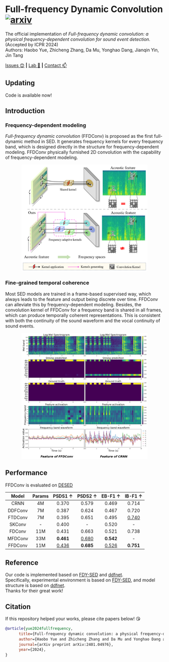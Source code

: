 # Full-frequency Dynamic Convolution [![arxiv](https://img.shields.io/badge/arXiv-Paper-<COLOR>.svg)](https://arxiv.org/abs/2401.04976)
The official implementation of *Full-frequency dynamic convolution: a physical frequency-dependent convolution for sound event detection.* (Accepted by ICPR 2024)<br>Authors: Haobo Yue, Zhicheng Zhang, Da Mu, Yonghao Dang, Jianqin Yin, Jin Tang

[Issues :blush:](https://github.com/Harper812/FFDConv/issues) **|** [Lab :clap:](https://github.com/BUPT-COST-lab) **|** [Contact :mailbox:](hby@bupt.edu.cn)  

## Updating
Code is available now!

## Introduction
### Frequency-dependent modeling
*Full-frequency dynamic convolution* (FFDConv) is proposed as the first full-dynamic method in SED. It generates frequency kernels for every frequency band, which is designed directly in the structure for frequency-dependent modeling. FFDConv physically furnished 2D convolution with the capability of frequency-dependent modeling.
<div align="center">
<img src="./figure/introduction.jpg" width="400" height="340">
</div>

### Fine-grained temporal coherence
Most SED models are trained in a frame-based supervised way, which always leads to the feature and output being discrete over time. FFDConv can alleviate this by frequency-dependent modeling. Besides, the convolution kernel of FFDConv for a frequency band is shared in all frames, which can produce temporally coherent representations. This is consistent with both the continuity of the sound waveform and the vocal continuity of sound events.
<div align="center">
<img src="./figure/feature1.png" width="400" height="400">
</div>


## Performance
FFDConv is evaluated on [DESED](https://github.com/turpaultn/DESED)

Model                   | Params | PSDS1 $\uparrow$| PSDS2 $\uparrow$| EB-F1 $\uparrow$| IB-F1 $\uparrow$
:----------------------:|:--------------:|:--------------:|:--------------:|:----------------:|:-------------:
CRNN                    | 4M | 0.370          | 0.579          | 0.469            | 0.714
DDFConv                 | 7M | 0.387          | 0.624          | 0.467            | 0.720
FTDConv                 | 7M | 0.395          | 0.651          | 0.495            | <ins>0.740</ins>
SKConv                  | -  | 0.400          | -              | 0.520            | -
FDConv                  | 11M | 0.431          | 0.663          | 0.521            | 0.738
MFDConv                 | 33M | **0.461**      | <ins>0.680</ins>   | **0.542**        | -
FFDConv                 | 11M | <ins>0.436</ins>   | **0.685**      | <ins>0.526</ins>     | **0.751**


## Reference
Our code is implemented based on [FDY-SED](https://github.com/frednam93/FDY-SED) and [ddfnet](https://github.com/theFoxofSky/ddfnet).<br>Specifically, experimental environment is based on [FDY-SED](https://github.com/frednam93/FDY-SED), and model structure is based on [ddfnet](https://github.com/theFoxofSky/ddfnet).<br>Thanks for their great work!


## Citation
If this repository helped your works, please cite papers below! :kissing_heart:
```bib
@article{yue2024fullfrequency,
      title={Full-frequency dynamic convolution: a physical frequency-dependent convolution for sound event detection}, 
      author={Haobo Yue and Zhicheng Zhang and Da Mu and Yonghao Dang and Jianqin Yin and Jin Tang},
      journal={arXiv preprint arXiv:2401.04976},
      year={2024},
}
```
